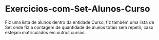 # Exercicios-com-Set-Alunos-Curso
Fiz uma lista de alunos dentro da entidade Curso, fiz também uma lista de Set onde fiz a contagem de quantidade de alunos totais sem repetir, caso estejam matriculados em outros cursos.
